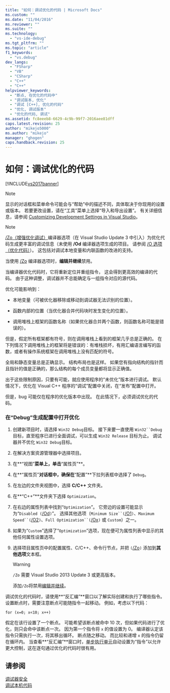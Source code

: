 ```yaml
---
title: "如何：调试优化的代码 | Microsoft Docs"
ms.custom: ""
ms.date: "11/04/2016"
ms.reviewer: ""
ms.suite: ""
ms.technology: 
  - "vs-ide-debug"
ms.tgt_pltfrm: ""
ms.topic: "article"
f1_keywords: 
  - "vs.debug"
dev_langs: 
  - "FSharp"
  - "VB"
  - "CSharp"
  - "C++"
  - "C++"
helpviewer_keywords: 
  - "断点, 在优化的代码中"
  - "调试版本, 优化"
  - "调试 [C++], 优化的代码"
  - "优化, 调试版本"
  - "优化的代码, 调试"
ms.assetid: fc8eeeb8-6629-4c9b-99f7-2016aee81dff
caps.latest.revision: 25
author: "mikejo5000"
ms.author: "mikejo"
manager: "ghogen"
caps.handback.revision: 25
---
```

# 如何：调试优化的代码
[!INCLUDE[vs2017banner](../code-quality/includes/vs2017banner.md)]

> [!NOTE]
>  显示的对话框和菜单命令可能会与“帮助”中的描述不同，具体取决于你现用的设置或版本。  若要更改设置，请在“工具”菜单上选择“导入和导出设置”。  有关详细信息，请参阅 [Customizing Development Settings in Visual Studio](http://msdn.microsoft.com/zh-cn/22c4debb-4e31-47a8-8f19-16f328d7dcd3)。  
  
> [!NOTE]
>  [\/Zo（增强优化调试）](/visual-cpp/build/reference/zo-enhance-optimized-debugging)编译器选项（在 Visual Studio Update 3 中引入）为优化代码生成更丰富的调试信息（未使用 **\/Od** 编译器选项生成的项目。  请参阅 [\/O 选项（优化代码）](/visual-cpp/build/reference/o-options-optimize-code)）。  这包括对调试本地变量和内联函数的改进的支持。  
>   
>  当使用 [\/Zo](../debugger/edit-and-continue-visual-csharp.md) 编译器选项时，**编辑并继续**禁用。  
  
 当编译器优化代码时，它将重新定位并重组指令，  这会得到更高效的编译的代码。  由于这种调整，调试器并不总能确定与一组指令对应的源代码。  
  
 优化可能影响到：  
  
-   本地变量（可被优化器移除或移动到调试器无法识别的位置）。  
  
-   函数内部的位置（当优化器合并代码块时发生变化的位置）。  
  
-   调用堆栈上框架的函数名称（如果优化器合并两个函数，则函数名称可能是错误的）。  
  
 但是，假定所有框架都有符号，则在调用堆栈上看到的框架几乎总是正确的。  在下列情况下调用堆栈上的框架将是错误的：有堆栈损坏，有用汇编语言编写的函数，或者有操作系统框架在调用堆栈上没有匹配的符号。  
  
 全局和静态变量总是正确显示。  结构布局也是这样。  如果您有指向结构的指针而且指针的值是正确的，那么结构的每个成员变量都将显示正确值。  
  
 出于这些限制原因，只要有可能，就应使用程序的“未优化”版本进行调试。  默认情况下，优化在 Visual C\+\+ 程序的“调试”配置中关闭，在“发布”配置中打开。  
  
 但是，bug 可能仅在程序的优化版本中出现。  在此情况下，必须调试优化的代码。  
  
### 在“Debug”生成配置中打开优化  
  
1.  创建新项目时，请选择 `Win32 Debug`目标。  接下来要一直使用 `Win32``Debug` 目标，直至程序已进行全面调试，可以生成 `Win32 Release` 目标为止。  调试器并不优化 `Win32 Debug`目标。  
  
2.  在解决方案资源管理器中选择项目。  
  
3.  在**“视图”**菜单上，单击**“属性页”**。  
  
4.  在**“属性页”**对话框中，确保在**“配置”**下拉列表框中选择了 `Debug`。  
  
5.  在左边的文件夹视图中，选择 **C\/C\+\+** 文件夹。  
  
6.  在**“C\+\+”**文件夹下选择 `Optimization`。  
  
7.  在右边的属性列表中找到“`Optimization`”。  它旁边的设置可能显示为“`Disabled (`[\/Od](/visual-cpp/build/reference/od-disable-debug)`)`”。  选择其他选项（`Minimum Size``(`[\/O1](/visual-cpp/build/reference/o1-o2-minimize-size-maximize-speed)`)`、`Maximum Speed``(`[\/O2](/visual-cpp/build/reference/o1-o2-minimize-size-maximize-speed)`)`、`Full Optimization``(`[\/Ox](/visual-cpp/build/reference/ox-full-optimization)`)` 或 `Custom`）之一。  
  
8.  如果为“`Custom`”选择了“`Optimization`”选项，现在便可为属性列表中显示的其他任何属性设置选项。  
  
9. 选择项目属性页中的配置属性、C\/C\+\+、命令行节点，并把 `(`[\/Zo](/visual-cpp/build/reference/zo-enhance-optimized-debugging)`)` 添加到**其他选项**文本框。  
  
    > [!WARNING]
    >  `/Zo` 需要 Visual Studio 2013 Update 3 或更高版本。  
    >   
    >  添加`/Zo`将禁用[编辑并继续](../debugger/edit-and-continue-visual-csharp.md)。  
  
 调试优化的代码时，请使用**“反汇编”**窗口以了解实际创建和执行了哪些指令。  设置断点时，需要注意断点可能随指令一起移动。  例如，考虑以下代码：  
  
```  
for (x=0; x<10; x++)  
```  
  
 假定在该行设置了一个断点。  可能希望该断点被命中 10 次，但如果代码进行了优化，则只会命中该断点一次。  因为第一个指令将 `x` 的值设置为 0。  编译器认定该指令只需执行一次，将其移出循环。  断点随之移动。  而比较和递增 `x` 的指令仍留在循环内。  当查看**“反汇编”**窗口时，[单步执行单元](http://msdn.microsoft.com/zh-cn/8791dac9-64d1-4bb9-b59e-8d59af1833f9)自动设置为“指令”以允许更大控制，这在逐句通过优化的代码时很有用。  
  
## 请参阅  
 [调试器安全](../debugger/debugger-security.md)   
 [调试本机代码](../debugger/debugging-native-code.md)